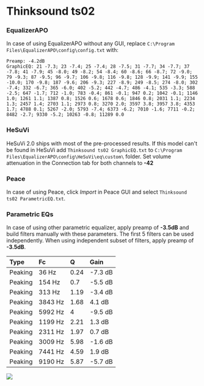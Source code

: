 # Thinksound ts02

### EqualizerAPO
In case of using EqualizerAPO without any GUI, replace `C:\Program Files\EqualizerAPO\config\config.txt`
with:
```
Preamp: -4.2dB
GraphicEQ: 21 -7.3; 23 -7.4; 25 -7.4; 28 -7.5; 31 -7.7; 34 -7.7; 37 -7.8; 41 -7.9; 45 -8.0; 49 -8.2; 54 -8.4; 60 -8.6; 66 -8.7; 72 -9.0; 79 -9.3; 87 -9.5; 96 -9.7; 106 -9.8; 116 -9.8; 128 -9.9; 141 -9.9; 155 -10.0; 170 -9.8; 187 -9.6; 206 -9.3; 227 -8.9; 249 -8.5; 274 -8.0; 302 -7.4; 332 -6.7; 365 -6.0; 402 -5.2; 442 -4.7; 486 -4.1; 535 -3.3; 588 -2.5; 647 -1.7; 712 -1.0; 783 -0.4; 861 -0.1; 947 0.2; 1042 -0.1; 1146 1.0; 1261 1.1; 1387 0.8; 1526 0.6; 1678 0.6; 1846 0.8; 2031 1.1; 2234 1.3; 2457 1.4; 2703 1.1; 2973 0.8; 3270 2.0; 3597 3.8; 3957 3.8; 4353 1.7; 4788 0.1; 5267 -2.0; 5793 -7.4; 6373 -6.2; 7010 -1.6; 7711 -0.2; 8482 -2.7; 9330 -5.2; 10263 -0.8; 11289 0.0
```

### HeSuVi
HeSuVi 2.0 ships with most of the pre-processed results. If this model can't be found in HeSuVi add
`Thinksound ts02 GraphicEQ.txt` to `C:\Program Files\EqualizerAPO\config\HeSuVi\eq\custom\` folder.
Set volume attenuation in the Connection tab for both channels to **-42**

### Peace
In case of using Peace, click *Import* in Peace GUI and select `Thinksound ts02 ParametricEQ.txt`.

### Parametric EQs
In case of using other parametric equalizer, apply preamp of **-3.5dB** and build filters manually
with these parameters. The first 5 filters can be used independently.
When using independent subset of filters, apply preamp of **-3.5dB**.

| Type    | Fc      |    Q | Gain    |
|:--------|:--------|:-----|:--------|
| Peaking | 36 Hz   | 0.24 | -7.3 dB |
| Peaking | 154 Hz  | 0.7  | -5.5 dB |
| Peaking | 313 Hz  | 1.19 | -3.4 dB |
| Peaking | 3843 Hz | 1.68 | 4.1 dB  |
| Peaking | 5992 Hz | 4    | -9.5 dB |
| Peaking | 1199 Hz | 2.21 | 1.3 dB  |
| Peaking | 2311 Hz | 1.97 | 0.7 dB  |
| Peaking | 3009 Hz | 5.98 | -1.6 dB |
| Peaking | 7441 Hz | 4.59 | 1.9 dB  |
| Peaking | 9190 Hz | 5.87 | -5.7 dB |

![](https://raw.githubusercontent.com/jaakkopasanen/AutoEq/master/results/headphonecom/sbaf-serious/Thinksound%20ts02/Thinksound%20ts02.png)
